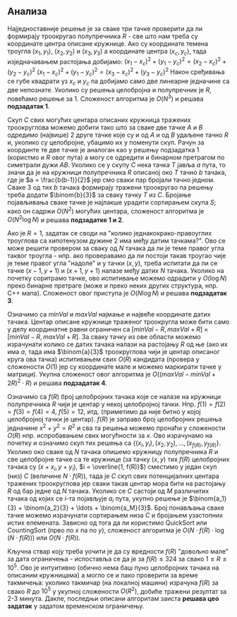 ## Анализа

Најједноставније решење је за сваке три тачке проверити да ли формирају троокругао полупречника $R$ - све што нам треба су координате центра описане кружнице. Ако су координате темена троугла $(x_1, y_1)$, $(x_2, y_2)$ и $(x_3, y_3)$ а координате центра $(x_c, y_c)$, тада изједначавањем растојања добијамо:
$(x_1-x_c)^2 + (y_1 - y_c)^2 = (x_2-x_c)^2 + (y_2 - y_c)^2$
$(x_1-x_c)^2 + (y_1 - y_c)^2 = (x_3-x_c)^2 + (y_3 - y_c)^2$
Након сређивања се губе квадрати уз $x_c$ и $y_c$ па добијамо само две линеарне једначине са две непознате. Уколико су решења целобројна и полупречник је $R$, повећамо решење за $1$. Сложеност алгоритма је $O(N^3)$ и решава **подзадатак 1**.

Скуп $C$ свих могућих центара описаних кружница тражених троокруглова можемо добити тако што за сваке две тачке $A$ и $B$ одредимо (највише) 2 друге тачке које су и од $A$ и од $B$ удаљене тачно $R$ и, уколико су целобројне, убацимо их у поменути скуп. Рачун за координте те две тачке је аналоган као у решењу подзадатка 1 (користмо и $R$ овог пута) а могу се одредити и бинарном претрагом по симетрали дужи $AB$. Уколико се у скупу $C$ нека тачка $T$ јавља $a$ пута, то значи да је на кружници полупречника $R$ описаној око $T$ тачно $b$ тачака, где је $a = \frac{b(b-1)}{2}$ јер смо сваки пар бројали тачно једном. Сваке 3 од тих $b$ тачака формирају тражени троокругао па решењу треба додати $\binom{b}{3}$ за сваку тачку $T$ из $C$. Бројање појављивања сваке тачке је најлакше урадити сортирањем скупа $S$; како он садржи $O(N^2)$ могућих центара, сложеност алгоритма је $O(N^2 \log N)$ и решава **подзадатке 1 и 2**.

Ако је $R = 1$, задатак се своди на "колико једнакокрако-правоуглих троуглова са хипотенузом дужине $2$ има међу датим тачкама?". Ово се може решити провером за сваку од $N$ тачака да ли је теме правог угла таквог троугла - нпр. ако проверавамо да ли постоји такав троугао чије је теме правог угла "надоле" и у тачки $(x, y)$, треба испитати да ли се тачке $(x-1, y+1)$ и $(x+1, y+1)$ налазе међу датих $N$ тачака. Уколико на почетку соритрамо тачке, ово испитивање можемо одрадити у $O(\log N)$ преко бинарне претраге (може и преко неких других структура, нпр. C++ мапа). Сложеност овог приступа је $O(N \log N)$ и решава **подзадатак 3**.

Означимо са $minVal$ и $maxVal$ најмање и највеће координате датих тачака. Центар описане кружнице траженог троокругла може бити само у делу координатне равни ограничен са $[minVal - R, maxVal + R] \times [minVal - R, maxVal + R]$. За сваку тачку из ове области можемо израчунати колико се датих тачака налази на растојању $R$ од ње (ако их има $a$, тада има $\binom{a}{3}$ троокруглова чији је центар описаног круга ова тачка) испитивањем свих $O(R)$ кандидата (провера у сложености $O(1)$ јер су координате мале и можемо маркирати тачке у матрици). Укупна сложеност овог алгоритма је $O((maxVal - minVal + 2R)^2 \cdot R)$ и решава **подзадатак 4**. 

Означимо са $f(R)$ број целобројних тачака које се налазе на кружници полупречника $R$ чији је центар у некој целобројној тачки. Нпр. $f(1) = f(2) = f(3) = f(4) = 4$, $f(5) = 12$, итд. (приметимо да није битно у којој целобројној тачки је центар). $f(R)$ је заправо број целобројних решења једначине $x^2 + y^2 =R^2$ и сва та решења можемо пронаћи у сложености $O(R)$ нпр. испробавањем свих могућности за $x$. Ово израчунамо на почетку и означимо скуп тих решења са $\{(x_i,y_i), (x_2, y_2), \ldots, (x_{f(R)}, y_{f(R)}\}$. 
Уколико око сваке од $N$ тачака опишемо кружницу полупречника $R$ и све целобројне тачке са те кружнице (за тачку $(x,y)$ тих $f(R)$ целобројних тачака су $(x+x_i, y+y_i)$, $i = \overline{1, f(R)}$) сместимо у један скуп (низ) $C$ (величине $N \cdot f(R)$), тада је $C$  скуп свих потенцијалних центара тражених троокруглова јер сваки такав центар мора бити на растојању $R$ од бар једне од $N$ тачака. Уколико се $C$ састоји од $M$ различитих тачака од којих се $i$-та појављује $a_i$ пута, укупно решење је $\binom{a_1}{3} + \binom{a_2}{3} + \ldots + \binom{a_M}{3}$. Број понављања сваке тачке можемо израчунати сортирањем низа $C$ и бројањем узастопних истих елемената. Зависно од тога да ли користимо QuickSort или CountingSort (прво по $x$ па по $y$), сложеност алгоритма је $O(N\cdot f(R) \cdot \log(N\cdot f(R)))$ или $O(N \cdot f(R))$.

Кључна ствар коју треба уочити је да су вредности $f(R)$ "довољно мале" за дата ограничења - испоставља се да је за  $f(R) \leq 324$ за свако $1\leq R\leq 10^5$. Ово је интуитивно (обично нема баш пуно целобројних тачака на описаним кружницама) а могло се и лако проверити за време такмичења: уколико такмичар (на локалној машини) израчуна $f(R)$ за свако $R$ до $10^5$ у укупној сложености $O(R^2)$, добиће тражени резултат за 2-3 минута. Дакле, последњи описани алгоритам заиста **решава цео задатак** у задатом временском ограничењу.
